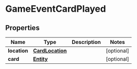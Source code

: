 
# GameEventCardPlayed

## Properties
Name | Type | Description | Notes
------------ | ------------- | ------------- | -------------
**location** | [**CardLocation**](CardLocation.md) |  |  [optional]
**card** | [**Entity**](Entity.md) |  |  [optional]



